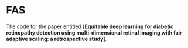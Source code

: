 # FAS

The code for the paper entitled [**Equitable deep learning for diabetic retinopathy detection using multi-dimensional retinal imaging with fair adaptive scaling: a retrospective study**].
